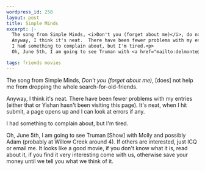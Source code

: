 ```yaml
--- 
wordpress_id: 258
layout: post
title: Simple Minds
excerpt: |-
  The song from Simple Minds, <i>Don't you (forget about me)</i>, do not help me from dropping the whole search-for-old-friends.<p>
  Anyway, I think it's neat.  There have been fewer problems with my entries (either that or Yishan hasn't been visiting this page).  It's neat, when I hit submit, a page opens up and I can look at errors if any.<p>
  I had something to complain about, but I'm tired.<p>
  Oh, June 5th, I am going to see Truman with <a href="mailto:delmonte@ftmax.com">Molly</a> and possibly <a href="mailto:adame@ftmax.com">Adam</a>(probably at Willow Creek around 4).  If others are interested, just ICQ or <a href="mailto:dave@ftmax.com">email</a> me.  It looks like a good movie, if you don't know what it is, read about it, if you find it very interesting come with us, otherwise save your money until we tell you what we think of it.

tags: friends movies
---
```


The song from Simple Minds, <i>Don't you (forget about me)</i>, [does] not help me from dropping the whole search-for-old-friends.

Anyway, I think it's neat.  There have been fewer problems with my entries (either that or Yishan hasn't been visiting this page).  It's neat, when I hit submit, a page opens up and I can look at errors if any.<p>
I had something to complain about, but I'm tired.

Oh, June 5th, I am going to see Truman [Show] with Molly and possibly Adam (probably at Willow Creek around 4).  If others are interested, just ICQ or email me.  It looks like a good movie, if you don't know what it is, read about it, if you find it very interesting come with us, otherwise save your money until we tell you what we think of it.
